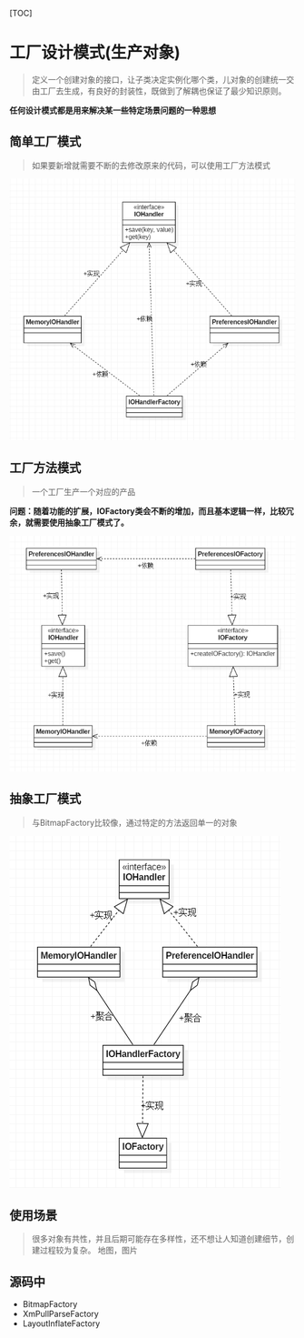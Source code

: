 [TOC]

# 工厂设计模式(生产对象)
> 定义一个创建对象的接口，让子类决定实例化哪个类，儿对象的创建统一交由工厂去生成，有良好的封装性，既做到了解耦也保证了最少知识原则。

**任何设计模式都是用来解决某一些特定场景问题的一种思想**

## 简单工厂模式
> 如果要新增就需要不断的去修改原来的代码，可以使用工厂方法模式

![](uml/simple_factory.png)

## 工厂方法模式
> 一个工厂生产一个对应的产品

**问题：随着功能的扩展，IOFactory类会不断的增加，而且基本逻辑一样，比较冗余，就需要使用抽象工厂模式了。**

![](uml/factory_method.png)

## 抽象工厂模式
> 与BitmapFactory比较像，通过特定的方法返回单一的对象

![](uml/abstract_factory.png)

## 使用场景
> 很多对象有共性，并且后期可能存在多样性，还不想让人知道创建细节，创建过程较为复杂。
地图，图片

## 源码中

* BitmapFactory
* XmPullParseFactory
* LayoutInflateFactory
